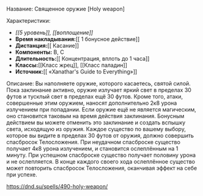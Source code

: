 Название: Священное оружие \[Holy weapon] 

Характеристики:
- *[[5 уровень]], [[воплощение]]*
- **Время накладывания:**[[ 1 бонусное действие]]
- **Дистанция:**[[ Касание]]
- **Компоненты:** В, С
- **Длительность:**[[ Концентрация, вплоть до 1 часа]]
- **Классы:**[[Класс  жрец]], [[Класс паладин]]
- **Источник:**[[ «Xanathar's Guide to Everything»]]

Описание:
Вы наполняете оружие, которого касаетесь, святой силой. Пока заклинание активно, оружие излучает яркий свет в пределах 30 футов и тусклый свет в пределах ещё 30 футов. Кроме того, атаки, совершенные этим оружием, наносят дополнительно 2к8 урона излучением при попадании. Если оружие ещё не является магическим, оно становится таковым на время действия заклинания.
Бонусным действием вы можете отменить это заклинание и создать вспышку света, исходящую из оружия. Каждое существо по вашему выбору, которое вы видите в пределах 30 футов от оружия, должно совершить спасбросок Телосложения. При неудачном спасброске существо получает 4к8 урона излучением, и становится ослеплённым на 1 минуту.
При успешном спасброске существо получает половину урона и не ослепляется. В конце каждого своего хода ослеплённое существо может повторить спасбросок Телосложения, оканчивая эффект на себе при успехе.

https://dnd.su/spells/490-holy-weapon/